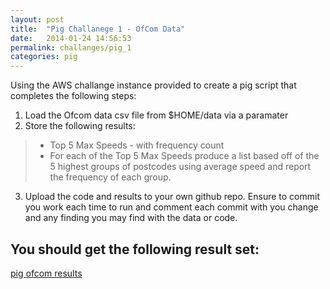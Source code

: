 ```yaml
---
layout: post
title:  "Pig Challanege 1 - OfCom Data"
date:   2014-01-24 14:56:53
permalink: challanges/pig_1
categories: pig
---
```


Using the AWS challange instance provided to  create a pig script that completes the following steps:


1. Load the Ofcom data csv file from $HOME/data via a paramater
2. Store the following results:
> * Top 5 Max Speeds - with frequency count
> * For each of the Top 5 Max Speeds produce a list based off of the 5 highest groups of postcodes using average speed and report the frequency of each group.

3.  Upload the code and results to your own github repo. Ensure to commit you work each time to run and comment each commit with you change and any finding you may find with the data or code.


## You should get the following result set:


[pig ofcom results](/results/pig_ofcom_results.txt)
